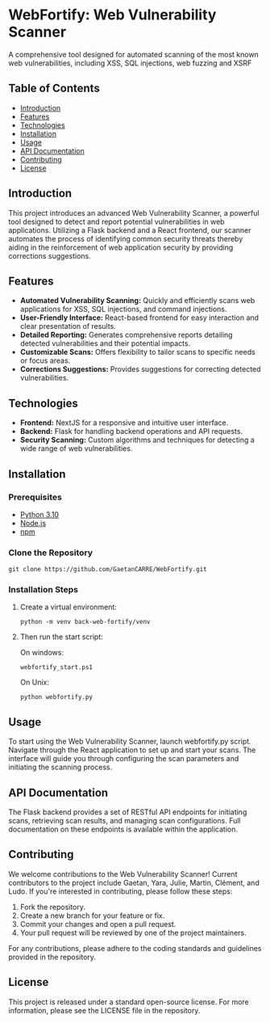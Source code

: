 # WebFortify: Web Vulnerability Scanner

A comprehensive tool designed for automated scanning of the most known web vulnerabilities, including XSS, SQL injections, web fuzzing and XSRF 

## Table of Contents

- [Introduction](#introduction)
- [Features](#features)
- [Technologies](#technologies)
- [Installation](#installation)
- [Usage](#usage)
- [API Documentation](#api-documentation)
- [Contributing](#contributing)
- [License](#license)

## Introduction

This project introduces an advanced Web Vulnerability Scanner, a powerful tool designed to detect and report potential vulnerabilities in web applications. Utilizing a Flask backend and a React frontend, our scanner automates the process of identifying common security threats thereby aiding in the reinforcement of web application security by providing corrections suggestions.

## Features

- **Automated Vulnerability Scanning:** Quickly and efficiently scans web applications for XSS, SQL injections, and command injections.
- **User-Friendly Interface:** React-based frontend for easy interaction and clear presentation of results.
- **Detailed Reporting:** Generates comprehensive reports detailing detected vulnerabilities and their potential impacts.
- **Customizable Scans:** Offers flexibility to tailor scans to specific needs or focus areas.
- **Corrections Suggestions:** Provides suggestions for correcting detected vulnerabilities.

## Technologies

- **Frontend:** NextJS for a responsive and intuitive user interface.
- **Backend:** Flask for handling backend operations and API requests.
- **Security Scanning:** Custom algorithms and techniques for detecting a wide range of web vulnerabilities.

## Installation

### Prerequisites

- [Python 3.10](https://www.python.org/downloads/release/python-3100/)
- [Node.js](https://nodejs.org/en/download/)
- [npm](https://www.npmjs.com/get-npm)

### Clone the Repository

```
git clone https://github.com/GaetanCARRE/WebFortify.git
```


### Installation Steps

1. Create a virtual environment:
   ```
   python -m venv back-web-fortify/venv
   ```
2. Then run the start script:

   On windows:
   ```
   webfortify_start.ps1
   ```
   On Unix:
   ```
   python webfortify.py
   ```

## Usage

To start using the Web Vulnerability Scanner, launch webfortify.py script. Navigate through the React application to set up and start your scans. The interface will guide you through configuring the scan parameters and initiating the scanning process.

## API Documentation

The Flask backend provides a set of RESTful API endpoints for initiating scans, retrieving scan results, and managing scan configurations. Full documentation on these endpoints is available within the application.

## Contributing

We welcome contributions to the Web Vulnerability Scanner! Current contributors to the project include Gaetan, Yara, Julie, Martin, Clément, and Ludo. If you're interested in contributing, please follow these steps:

1. Fork the repository.
2. Create a new branch for your feature or fix.
3. Commit your changes and open a pull request.
4. Your pull request will be reviewed by one of the project maintainers.

For any contributions, please adhere to the coding standards and guidelines provided in the repository.

## License

This project is released under a standard open-source license. For more information, please see the LICENSE file in the repository.
